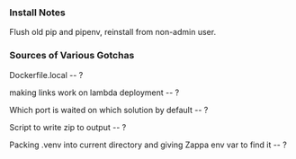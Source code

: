 ### Install Notes

Flush old pip and pipenv, reinstall from non-admin user.

### Sources of Various Gotchas

Dockerfile.local -- ?

making links work on lambda deployment -- ?

Which port is waited on which solution by default -- ?

Script to write zip to output -- ?

Packing .venv into current directory and giving Zappa env var to find it -- ?

